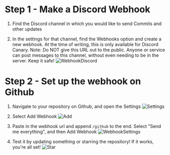 # Step 1 - Make a Discord Webhook
1. Find the Discord channel in which you would like to send Commits and other updates

2. In the settings for that channel, find the Webhooks option and create a new webhook. At the time of writing, this is only available for Discord Canary. Note: Do NOT give this URL out to the public. Anyone or service can post messages to this channel, without even needing to be in the server. Keep it safe!
![WebhookDiscord](http://i.imgur.com/PZE2wFu.png)

# Step 2 - Set up the webhook on Github
1. Navigate to your repository on Github, and open the Settings
![Settings](http://i.imgur.com/4GNq1lu.png)

2. Select Add Webhook
![Add](http://i.imgur.com/ZvrBQdi.png)

3. Paste in the webhook url and append `/github` to the end. Select "Send me everything", and then Add Webhook
![WebhookSettings](http://i.imgur.com/mrf8Qmj.png)

4. Test it by updating something or starring the repository! If it works, you're all set!
![Star](http://i.imgur.com/ABlwTLf.png)